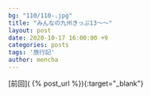 ```yaml
---
bg: "110/110-.jpg"
title: "みんなの九州きっぷ13～～"
layout: post
date: 2020-10-17 16:00:00 +9
categories: posts
tags: '旅行記'
author: mencha
---
```


[前回]( {% post_url  %}){:target="_blank"}  

<!--more-->
![]()